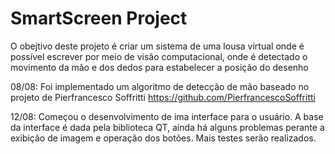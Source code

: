 # SmartScreen Project

O obejtivo deste projeto é criar um sistema de uma lousa virtual onde é possível escrever por meio de visão computacional, onde é detectado o movimento da mão e dos dedos para estabelecer a posição do desenho

08/08: Foi implementado um algoritmo de detecção de mão baseado no projeto de Pierfrancesco Soffritti https://github.com/PierfrancescoSoffritti 

12/08: Começou o desenvolvimento de ima interface para o usuário. A base da interface é dada pela biblioteca QT, ainda há alguns problemas perante a exibição de imagem e operação dos botões. Mais testes serão realizados.
